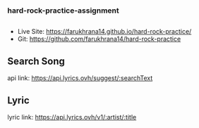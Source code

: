 ### hard-rock-practice-assignment

##
* Live Site: https://farukhrana14.github.io/hard-rock-practice/ 
* Git: https://github.com/farukhrana14/hard-rock-practice  


## Search Song
api link: https://api.lyrics.ovh/suggest/:searchText


## Lyric
lyric link: https://api.lyrics.ovh/v1/:artist/:title

